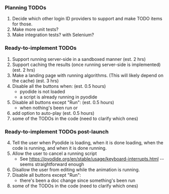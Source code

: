 ### Planning TODOs
1. Decide which other login ID providers to support and make TODO items for those.
2. Make more unit tests?
3. Make integration tests?  with Selenium?

### Ready-to-implement TODOs

1. Support running server-side in a sandboxed manner (est. 2 hrs)
2. Support caching the results (once running server-side is implemented) (est. 2 hrs)
3. Make a landing page with running algorithms.  (This will likely depend on the cache) (est. 3 hrs)
5. Disable all the buttons when: (est. 0.5 hours)
   * pyodide is not loaded
   * a script is already running in pyodide
6. Disable all buttons except "Run": (est. 0.5 hours)
   * when nothing's been run or
7. add option to auto-play (est. 0.5 hours)
8. some of the TODOs in the code (need to clarify which ones)

### Ready-to-implement TODOs post-launch
4. Tell the user when Pyodide is loading, when it is done loading, when the code is running, and when it is done running.
7. Allow the user to cancel a running script
   * See https://pyodide.org/en/stable/usage/keyboard-interrupts.html -- seems straightforward enough
6. Disallow the user from editing while the animation is running.
6. Disable all buttons except "Run":
   * there's been a doc change since something's been run
8. some of the TODOs in the code (need to clarify which ones)
